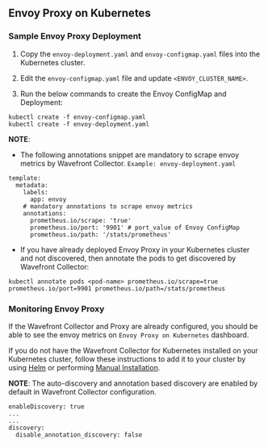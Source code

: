 ## Envoy Proxy on Kubernetes

### Sample Envoy Proxy Deployment

1. Copy the `envoy-deployment.yaml` and `envoy-configmap.yaml` files into the Kubernetes cluster.

2. Edit the `envoy-configmap.yaml` file and update `<ENVOY_CLUSTER_NAME>`.

3. Run the below commands to create the Envoy ConfigMap and Deployment:
```
kubectl create -f envoy-configmap.yaml
kubectl create -f envoy-deployment.yaml
```
**NOTE**:
* The following annotations snippet are mandatory to scrape envoy metrics by Wavefront Collector.
`Example: envoy-deployment.yaml`
```
template:
  metadata:
    labels:
      app: envoy
    # mandatory annotations to scrape envoy metrics
    annotations:
      prometheus.io/scrape: 'true'
      prometheus.io/port: '9901' # port_value of Envoy ConfigMap
      prometheus.io/path: '/stats/prometheus'
```

* If you have already deployed Envoy Proxy in your Kubernetes cluster and not discovered, then annotate the pods to get discovered by Wavefront Collector:
```
kubectl annotate pods <pod-name> prometheus.io/scrape=true prometheus.io/port=9901 prometheus.io/path=/stats/prometheus
```

### Monitoring Envoy Proxy

If the Wavefront Collector and Proxy are already configured, you should be able to see the envoy metrics on `Envoy Proxy on Kubernetes` dashboard.

If you do not have the Wavefront Collector for Kubernetes installed on your Kubernetes cluster, follow these instructions to add it to your cluster by using [Helm](https://docs.wavefront.com/kubernetes.html#kubernetes-quick-install-using-helm) or performing [Manual Installation](https://docs.wavefront.com/kubernetes.html#kubernetes-manual-install).

**NOTE**: The auto-discovery and annotation based discovery are enabled by default in Wavefront Collector configuration.

```
enableDiscovery: true
...
...
discovery:
  disable_annotation_discovery: false
```
